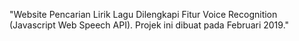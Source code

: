 "Website Pencarian Lirik Lagu Dilengkapi Fitur Voice Recognition (Javascript Web Speech API). Projek ini dibuat pada Februari 2019." 
